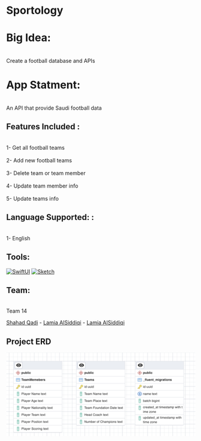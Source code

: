 # Sportology

<h1>Big Idea:</h1>  

<br>Create a football database and APIs</br>

<h1> App Statment:  </h1>

<br>An API that provide Saudi football data </br>

<h2>Features Included :</h2>

<br>1- Get all football teams </br>
<br>2- Add new football teams </br>
<br>3- Delete team or team member</br>
<br>4- Update team member info</br>
<br>5- Update teams info</br>


<h2>Language Supported: :</h2>

<br>1- English</br>


<h2>Tools:</h2>

[![SwiftUI][SwiftUI-img]][SwiftUI-url] [![Sketch][Sketch-img]][Sketch-url]


<h2>Team:</h2>

<br>Team 14</br>

<a href="https://www.linkedin.com/in/shahahd-qadi/">Shahad Qadi</a> - <a href="https://www.linkedin.com/in/razan-rubui-4a6228152/
">Lamia AlSiddiqi</a> - <a href="https://www.linkedin.com/in/razan-rubui-4a6228152/
">Lamia AlSiddiqi</a>


<h2> Project ERD </h2>
 <img align="left" src="Sportology_ERD.png"> 


<!-- MARKDOWN LINKS & IMAGES -->
<!-- https://www.markdownguide.org/basic-syntax/#reference-style-links -->
[SwiftUI-img]: https://img.shields.io/badge/-Xcode-blue
[SwiftUI-url]: https://developer.apple.com/xcode
[Sketch-img]: https://img.shields.io/badge/-Vapor-yellow
[Sketch-url]: https://www.sketch.com!

[vapor-img]: https://img.shields.io/badge/-Vapor-purpule
[vapor-url]: https://vapor.codes

